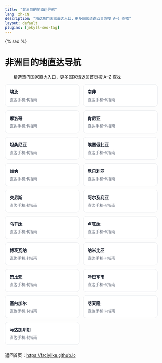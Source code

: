 ```yaml
---
title: "非洲目的地直达导航"
lang: zh-CN
description: "精选热门国家直达入口，更多国家请返回首页按 A–Z 查找"
layout: default
plugins: [jekyll-seo-tag]
---
```


{% seo %}
<style>.cards{display:grid;grid-template-columns:repeat(auto-fit,minmax(180px,1fr));gap:12px;margin:10px 0 24px;} .card{display:block;border:1px solid #e5e7eb;border-radius:10px;padding:14px;text-decoration:none;background:#fff;transition:box-shadow .2s;} .card:hover{box-shadow:0 6px 16px rgba(0,0,0,.08);} .card-title{font-weight:600;color:#111827;margin-bottom:6px;} .card-desc{color:#6b7280;font-size:13px;}</style>
# 非洲目的地直达导航

　　精选热门国家直达入口，更多国家请返回首页按 A–Z 查找

<div class="cards">
<a class="card" href="https://faciylike.github.io/egypt-sim-guides"><div class="card-title">埃及</div><div class="card-desc">直达手机卡指南</div></a>
<a class="card" href="https://faciylike.github.io/south-africa-sim-guides"><div class="card-title">南非</div><div class="card-desc">直达手机卡指南</div></a>
<a class="card" href="https://faciylike.github.io/morocco-sim-guides"><div class="card-title">摩洛哥</div><div class="card-desc">直达手机卡指南</div></a>
<a class="card" href="https://faciylike.github.io/kenya-sim-guides"><div class="card-title">肯尼亚</div><div class="card-desc">直达手机卡指南</div></a>
<a class="card" href="https://faciylike.github.io/tanzania-sim-guides"><div class="card-title">坦桑尼亚</div><div class="card-desc">直达手机卡指南</div></a>
<a class="card" href="https://faciylike.github.io/ethiopia-sim-guides"><div class="card-title">埃塞俄比亚</div><div class="card-desc">直达手机卡指南</div></a>
<a class="card" href="https://faciylike.github.io/ghana-sim-guides"><div class="card-title">加纳</div><div class="card-desc">直达手机卡指南</div></a>
<a class="card" href="https://faciylike.github.io/nigeria-sim-guides"><div class="card-title">尼日利亚</div><div class="card-desc">直达手机卡指南</div></a>
<a class="card" href="https://faciylike.github.io/tunisia-sim-guides"><div class="card-title">突尼斯</div><div class="card-desc">直达手机卡指南</div></a>
<a class="card" href="https://faciylike.github.io/algeria-sim-guides"><div class="card-title">阿尔及利亚</div><div class="card-desc">直达手机卡指南</div></a>
<a class="card" href="https://faciylike.github.io/uganda-sim-guides"><div class="card-title">乌干达</div><div class="card-desc">直达手机卡指南</div></a>
<a class="card" href="https://faciylike.github.io/rwanda-sim-guides"><div class="card-title">卢旺达</div><div class="card-desc">直达手机卡指南</div></a>
<a class="card" href="https://faciylike.github.io/botswana-sim-guides"><div class="card-title">博茨瓦纳</div><div class="card-desc">直达手机卡指南</div></a>
<a class="card" href="https://faciylike.github.io/namibia-sim-guides"><div class="card-title">纳米比亚</div><div class="card-desc">直达手机卡指南</div></a>
<a class="card" href="https://faciylike.github.io/zambia-sim-guides"><div class="card-title">赞比亚</div><div class="card-desc">直达手机卡指南</div></a>
<a class="card" href="https://faciylike.github.io/zimbabwe-sim-guides"><div class="card-title">津巴布韦</div><div class="card-desc">直达手机卡指南</div></a>
<a class="card" href="https://faciylike.github.io/senegal-sim-guides"><div class="card-title">塞内加尔</div><div class="card-desc">直达手机卡指南</div></a>
<a class="card" href="https://faciylike.github.io/cameroon-sim-guides"><div class="card-title">喀麦隆</div><div class="card-desc">直达手机卡指南</div></a>
<a class="card" href="https://faciylike.github.io/madagascar-sim-guides"><div class="card-title">马达加斯加</div><div class="card-desc">直达手机卡指南</div></a>
</div>

返回首页：https://faciylike.github.io